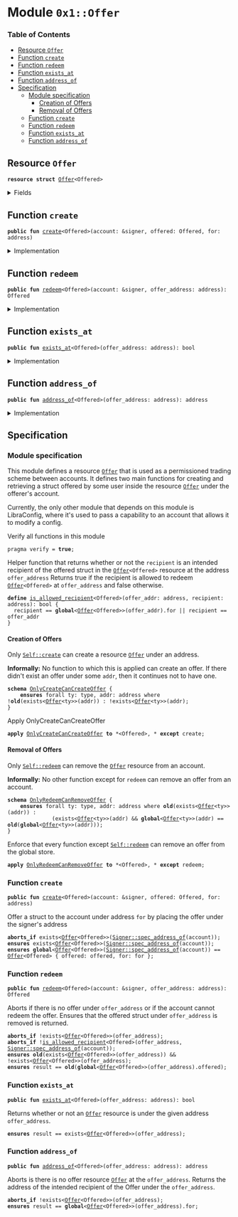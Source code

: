
<a name="0x1_Offer"></a>

# Module `0x1::Offer`

### Table of Contents

-  [Resource `Offer`](#0x1_Offer_Offer)
-  [Function `create`](#0x1_Offer_create)
-  [Function `redeem`](#0x1_Offer_redeem)
-  [Function `exists_at`](#0x1_Offer_exists_at)
-  [Function `address_of`](#0x1_Offer_address_of)
-  [Specification](#0x1_Offer_Specification)
    -  [Module specification](#0x1_Offer_@Module_specification)
        -  [Creation of Offers](#0x1_Offer_@Creation_of_Offers)
        -  [Removal of Offers](#0x1_Offer_@Removal_of_Offers)
    -  [Function `create`](#0x1_Offer_Specification_create)
    -  [Function `redeem`](#0x1_Offer_Specification_redeem)
    -  [Function `exists_at`](#0x1_Offer_Specification_exists_at)
    -  [Function `address_of`](#0x1_Offer_Specification_address_of)



<a name="0x1_Offer_Offer"></a>

## Resource `Offer`



<pre><code><b>resource</b> <b>struct</b> <a href="#0x1_Offer">Offer</a>&lt;Offered&gt;
</code></pre>



<details>
<summary>Fields</summary>


<dl>
<dt>

<code>offered: Offered</code>
</dt>
<dd>

</dd>
<dt>

<code>for: address</code>
</dt>
<dd>

</dd>
</dl>


</details>

<a name="0x1_Offer_create"></a>

## Function `create`



<pre><code><b>public</b> <b>fun</b> <a href="#0x1_Offer_create">create</a>&lt;Offered&gt;(account: &signer, offered: Offered, for: address)
</code></pre>



<details>
<summary>Implementation</summary>


<pre><code><b>public</b> <b>fun</b> <a href="#0x1_Offer_create">create</a>&lt;Offered&gt;(account: &signer, offered: Offered, for: address) {
  move_to(account, <a href="#0x1_Offer">Offer</a>&lt;Offered&gt; { offered, for });
}
</code></pre>



</details>

<a name="0x1_Offer_redeem"></a>

## Function `redeem`



<pre><code><b>public</b> <b>fun</b> <a href="#0x1_Offer_redeem">redeem</a>&lt;Offered&gt;(account: &signer, offer_address: address): Offered
</code></pre>



<details>
<summary>Implementation</summary>


<pre><code><b>public</b> <b>fun</b> <a href="#0x1_Offer_redeem">redeem</a>&lt;Offered&gt;(account: &signer, offer_address: address): Offered <b>acquires</b> <a href="#0x1_Offer">Offer</a> {
  <b>let</b> <a href="#0x1_Offer">Offer</a>&lt;Offered&gt; { offered, for } = move_from&lt;<a href="#0x1_Offer">Offer</a>&lt;Offered&gt;&gt;(offer_address);
  <b>let</b> sender = <a href="Signer.md#0x1_Signer_address_of">Signer::address_of</a>(account);
  <b>assert</b>(sender == for || sender == offer_address, EOFFER_DNE_FOR_ACCOUNT);
  offered
}
</code></pre>



</details>

<a name="0x1_Offer_exists_at"></a>

## Function `exists_at`



<pre><code><b>public</b> <b>fun</b> <a href="#0x1_Offer_exists_at">exists_at</a>&lt;Offered&gt;(offer_address: address): bool
</code></pre>



<details>
<summary>Implementation</summary>


<pre><code><b>public</b> <b>fun</b> <a href="#0x1_Offer_exists_at">exists_at</a>&lt;Offered&gt;(offer_address: address): bool {
  exists&lt;<a href="#0x1_Offer">Offer</a>&lt;Offered&gt;&gt;(offer_address)
}
</code></pre>



</details>

<a name="0x1_Offer_address_of"></a>

## Function `address_of`



<pre><code><b>public</b> <b>fun</b> <a href="#0x1_Offer_address_of">address_of</a>&lt;Offered&gt;(offer_address: address): address
</code></pre>



<details>
<summary>Implementation</summary>


<pre><code><b>public</b> <b>fun</b> <a href="#0x1_Offer_address_of">address_of</a>&lt;Offered&gt;(offer_address: address): address <b>acquires</b> <a href="#0x1_Offer">Offer</a> {
  borrow_global&lt;<a href="#0x1_Offer">Offer</a>&lt;Offered&gt;&gt;(offer_address).for
}
</code></pre>



</details>

<a name="0x1_Offer_Specification"></a>

## Specification


<a name="0x1_Offer_@Module_specification"></a>

### Module specification


This module defines a resource
<code><a href="#0x1_Offer">Offer</a></code> that is used as a permissioned trading scheme between accounts.
It defines two main functions for creating and retrieving a struct offered by some user
inside the resource
<code><a href="#0x1_Offer">Offer</a></code> under the offerer's account.

Currently, the only other module that depends on this module is LibraConfig, where it's used to
pass a capability to an account that allows it to modify a config.


Verify all functions in this module


<pre><code>pragma verify = <b>true</b>;
</code></pre>


Helper function that returns whether or not the
<code>recipient</code> is an intended
recipient of the offered struct in the
<code><a href="#0x1_Offer">Offer</a>&lt;Offered&gt;</code> resource at the address
<code>offer_address</code>
Returns true if the recipient is allowed to redeem
<code><a href="#0x1_Offer">Offer</a>&lt;Offered&gt;</code> at
<code>offer_address</code>
and false otherwise.


<a name="0x1_Offer_is_allowed_recipient"></a>


<pre><code><b>define</b> <a href="#0x1_Offer_is_allowed_recipient">is_allowed_recipient</a>&lt;Offered&gt;(offer_addr: address, recipient: address): bool {
  recipient == <b>global</b>&lt;<a href="#0x1_Offer">Offer</a>&lt;Offered&gt;&gt;(offer_addr).for || recipient == offer_addr
}
</code></pre>



<a name="0x1_Offer_@Creation_of_Offers"></a>

#### Creation of Offers



<a name="0x1_Offer_OnlyCreateCanCreateOffer"></a>

Only
<code><a href="#0x1_Offer_create">Self::create</a></code> can create a resource
<code><a href="#0x1_Offer">Offer</a></code> under an address.

**Informally:** No function to which this is applied can create an offer.
If there didn't exist an offer under some
<code>addr</code>, then it continues
not to have one.


<pre><code><b>schema</b> <a href="#0x1_Offer_OnlyCreateCanCreateOffer">OnlyCreateCanCreateOffer</a> {
    <b>ensures</b> forall ty: type, addr: address where !<b>old</b>(exists&lt;<a href="#0x1_Offer">Offer</a>&lt;ty&gt;&gt;(addr)) : !exists&lt;<a href="#0x1_Offer">Offer</a>&lt;ty&gt;&gt;(addr);
}
</code></pre>



Apply OnlyCreateCanCreateOffer


<pre><code><b>apply</b> <a href="#0x1_Offer_OnlyCreateCanCreateOffer">OnlyCreateCanCreateOffer</a> <b>to</b> *&lt;Offered&gt;, * <b>except</b> create;
</code></pre>




<a name="0x1_Offer_@Removal_of_Offers"></a>

#### Removal of Offers



<a name="0x1_Offer_OnlyRedeemCanRemoveOffer"></a>

Only
<code><a href="#0x1_Offer_redeem">Self::redeem</a></code> can remove the
<code><a href="#0x1_Offer">Offer</a></code> resource from an account.

**Informally:** No other function except for
<code>redeem</code> can remove an offer from an account.


<pre><code><b>schema</b> <a href="#0x1_Offer_OnlyRedeemCanRemoveOffer">OnlyRedeemCanRemoveOffer</a> {
    <b>ensures</b> forall ty: type, addr: address where <b>old</b>(exists&lt;<a href="#0x1_Offer">Offer</a>&lt;ty&gt;&gt;(addr)) :
              (exists&lt;<a href="#0x1_Offer">Offer</a>&lt;ty&gt;&gt;(addr) && <b>global</b>&lt;<a href="#0x1_Offer">Offer</a>&lt;ty&gt;&gt;(addr) == <b>old</b>(<b>global</b>&lt;<a href="#0x1_Offer">Offer</a>&lt;ty&gt;&gt;(addr)));
}
</code></pre>



Enforce that every function except
<code><a href="#0x1_Offer_redeem">Self::redeem</a></code> can remove an offer from the global store.


<pre><code><b>apply</b> <a href="#0x1_Offer_OnlyRedeemCanRemoveOffer">OnlyRedeemCanRemoveOffer</a> <b>to</b> *&lt;Offered&gt;, * <b>except</b> redeem;
</code></pre>




<a name="0x1_Offer_Specification_create"></a>

### Function `create`


<pre><code><b>public</b> <b>fun</b> <a href="#0x1_Offer_create">create</a>&lt;Offered&gt;(account: &signer, offered: Offered, for: address)
</code></pre>



Offer a struct to the account under address
<code>for</code> by
placing the offer under the signer's address


<pre><code><b>aborts_if</b> exists&lt;<a href="#0x1_Offer">Offer</a>&lt;Offered&gt;&gt;(<a href="Signer.md#0x1_Signer_spec_address_of">Signer::spec_address_of</a>(account));
<b>ensures</b> exists&lt;<a href="#0x1_Offer">Offer</a>&lt;Offered&gt;&gt;(<a href="Signer.md#0x1_Signer_spec_address_of">Signer::spec_address_of</a>(account));
<b>ensures</b> <b>global</b>&lt;<a href="#0x1_Offer">Offer</a>&lt;Offered&gt;&gt;(<a href="Signer.md#0x1_Signer_spec_address_of">Signer::spec_address_of</a>(account)) == <a href="#0x1_Offer">Offer</a>&lt;Offered&gt; { offered: offered, for: for };
</code></pre>



<a name="0x1_Offer_Specification_redeem"></a>

### Function `redeem`


<pre><code><b>public</b> <b>fun</b> <a href="#0x1_Offer_redeem">redeem</a>&lt;Offered&gt;(account: &signer, offer_address: address): Offered
</code></pre>



Aborts if there is no offer under
<code>offer_address</code> or if the account
cannot redeem the offer.
Ensures that the offered struct under
<code>offer_address</code> is removed is returned.


<pre><code><b>aborts_if</b> !exists&lt;<a href="#0x1_Offer">Offer</a>&lt;Offered&gt;&gt;(offer_address);
<b>aborts_if</b> !<a href="#0x1_Offer_is_allowed_recipient">is_allowed_recipient</a>&lt;Offered&gt;(offer_address, <a href="Signer.md#0x1_Signer_spec_address_of">Signer::spec_address_of</a>(account));
<b>ensures</b> <b>old</b>(exists&lt;<a href="#0x1_Offer">Offer</a>&lt;Offered&gt;&gt;(offer_address)) && !exists&lt;<a href="#0x1_Offer">Offer</a>&lt;Offered&gt;&gt;(offer_address);
<b>ensures</b> result == <b>old</b>(<b>global</b>&lt;<a href="#0x1_Offer">Offer</a>&lt;Offered&gt;&gt;(offer_address).offered);
</code></pre>



<a name="0x1_Offer_Specification_exists_at"></a>

### Function `exists_at`


<pre><code><b>public</b> <b>fun</b> <a href="#0x1_Offer_exists_at">exists_at</a>&lt;Offered&gt;(offer_address: address): bool
</code></pre>



Returns whether or not an
<code><a href="#0x1_Offer">Offer</a></code> resource is under the given address
<code>offer_address</code>.


<pre><code><b>ensures</b> result == exists&lt;<a href="#0x1_Offer">Offer</a>&lt;Offered&gt;&gt;(offer_address);
</code></pre>



<a name="0x1_Offer_Specification_address_of"></a>

### Function `address_of`


<pre><code><b>public</b> <b>fun</b> <a href="#0x1_Offer_address_of">address_of</a>&lt;Offered&gt;(offer_address: address): address
</code></pre>



Aborts is there is no offer resource
<code><a href="#0x1_Offer">Offer</a></code> at the
<code>offer_address</code>.
Returns the address of the intended recipient of the Offer
under the
<code>offer_address</code>.


<pre><code><b>aborts_if</b> !exists&lt;<a href="#0x1_Offer">Offer</a>&lt;Offered&gt;&gt;(offer_address);
<b>ensures</b> result == <b>global</b>&lt;<a href="#0x1_Offer">Offer</a>&lt;Offered&gt;&gt;(offer_address).for;
</code></pre>
